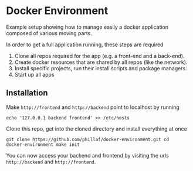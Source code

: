 # Docker Environment

Example setup showing how to manage easily a docker application composed of
various moving parts.

In order to get a full application running, these steps are required

1. Clone all repos required for the app (e.g. a front-end and a back-end).
2. Create docker resources that are shared by all repos (like the network).
3. Install specific projects, run their install scripts and package managers.
5. Start up all apps

## Installation

Make `http://frontend` and `http://backend` point to localhost by running

```
echo '127.0.0.1 backend frontend' >> /etc/hosts
```

Clone this repo, get into the cloned directory and install everything at once

```
git clone https://github.com/phillaf/docker-environment.git cd
docker-environment make init
```

You can now access your backend and frontend by visiting the urls
`http://backend` and `http://frontend`.
